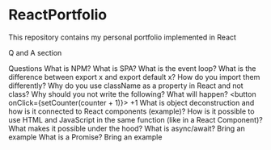 # ReactPortfolio
This repository contains my personal portfolio implemented  in React


Q and A section 

Questions
What is NPM?
What is SPA?
What is the event loop?
What is the difference between export x and export default x? How do you import them differently?
Why do you use className as a property in React and not class?
Why should you not write the following? What will happen?
<button onClick={setCounter(counter + 1)}> +1 </button>
What is object deconstruction and how is it connected to React components (example)?
How is it possible to use HTML and JavaScript in the same function (like in a React Component)? What makes it possible under the hood?
What is async/await? Bring an example
What is a Promise? Bring an example
